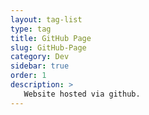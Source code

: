 ```yaml
---
layout: tag-list
type: tag
title: GitHub Page
slug: GitHub-Page
category: Dev
sidebar: true
order: 1
description: >
   Website hosted via github.
---
```

